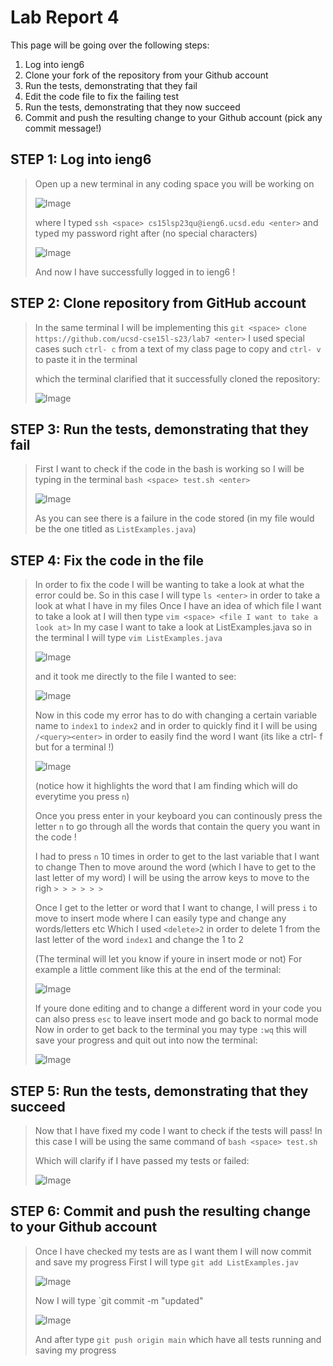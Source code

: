 Lab Report 4
=========

This page will be going over the following steps:
1. Log into ieng6
2. Clone your fork of the repository from your Github account
3. Run the tests, demonstrating that they fail
4. Edit the code file to fix the failing test
5. Run the tests, demonstrating that they now succeed
6. Commit and push the resulting change to your Github account (pick any commit message!)

STEP 1: Log into ieng6
----
> Open up a new terminal in any coding space you will be working on
> 
> ![Image](new-terminal.png)
> 
> where I typed `ssh <space> cs15lsp23qu@ieng6.ucsd.edu <enter>` and typed my password right after (no special characters)
> 
> ![Image](ieng6.png)
> 
> And now I have successfully logged in to ieng6 !

STEP 2: Clone repository from GitHub account
---
> In the same terminal I will be implementing this `git <space> clone https://github.com/ucsd-cse15l-s23/lab7 <enter>` 
> I used special cases such `ctrl- c` from a text of my class page to copy and `ctrl- v` to paste it in the terminal
> 
> which the terminal clarified that it successfully cloned the repository:
> 
> ![Image](clone.png)

STEP 3: Run the tests, demonstrating that they fail
---

>First I want to check if the code in the bash is working so I will be typing in the terminal `bash <space> test.sh <enter>`
>
>![Image](fail.png)
>
> As you can see there is a failure in the code stored (in my file would be the one titled as `ListExamples.java`)

STEP 4: Fix the code in the file
----

> In order to fix the code I will be wanting to take a look at what the error could be. So in this case I will type `ls <enter>` in order to take a look at what I have 
> in my files
> Once I have an idea of which file I want to take a look at I will then type `vim <space> <file I want to take a look at>` 
> In my case I want to take a look at ListExamples.java so in the terminal I will type `vim ListExamples.java`
> 
> ![Image](vim.png)
> 
> and it took me directly to the file I wanted to see:
> 
> ![Image](result.png)
> 
> Now in this code my error has to do with changing a certain variable name to `index1` to `index2` and in order to quickly find it I will 
> be using `/<query><enter>` in order to easily find the word I want (its like a ctrl- f but for a terminal !)
> 
> ![Image](search.png)
> 
> (notice how it highlights the word that I am finding which will do everytime you press `n`)
> 
> Once you press enter in your keyboard you can continously press the letter `n` to go through all the words that contain the query you want in the code !
> 
> I had to press `n` 10 times in order to get to the last variable that I want to change
> Then to move around the word (which I have to get to the last letter of my word) I will be using the arrow keys to move to the righ `> > > > > >` 
> 
> Once I get to the letter or word that I want to change, I will press `i` to move to insert mode where I can easily type and change any words/letters etc
> Which I used `<delete>2` in order to delete 1 from the last letter of the word `index1` and change the 1 to 2
> 
> (The terminal will let you know if youre in insert mode or not) For example a little comment like this at the end of the terminal:
> 
> ![Image](insert.png)
> 
> If youre done editing and to change a different word in your code you can also press `esc` to leave insert mode and go back to normal mode
> Now in order to get back to the terminal you may type `:wq` this will save your progress and quit out into now the terminal:
> 
> ![Image](back.png)
> 

STEP 5: Run the tests, demonstrating that they succeed
----

> Now that I have fixed my code I want to check if the tests will pass!
> In this case I will be using the same command of `bash <space> test.sh`
> 
> Which will clarify if I have passed my tests or failed:
> 
> ![Image](pass.png)
> 

STEP 6: Commit and push the resulting change to your Github account
---

> Once I have checked my tests are as I want them I will now commit and save my progress
> First I will type `git add ListExamples.jav` 
> 
> ![Image](add.png)
> 
> Now I will type `git commit -m "updated"
> 
> ![Image](commit.png)
> 
> And after type `git push origin main` which have all tests running and saving my progress

